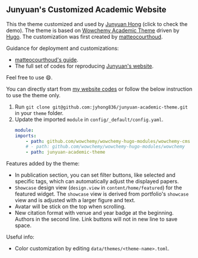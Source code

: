 ## Junyuan's Customized Academic Website

This the theme customized and used by [Junyuan Hong](https://jyhong.gitlab.io) (click to check the demo).
The theme is based on [Wowchemy Academic Theme](https://github.com/wowchemy/starter-hugo-academic) driven by [Hugo](https://gohugo.io/). The customization was first created by [matteocourthoud](https://matteocourthoud.github.io/).

Guidance for deployment and customizations:
* [matteocourthoud's guide](https://matteocourthoud.github.io/post/website/).
* The full set of codes for reproducing [Junyuan's website](https://github.com/jyhong836/jyhong.gitlab.io).

Feel free to use :smile:.

You can directly start from [my website codes](https://github.com/jyhong836/jyhong.gitlab.io) or follow the below instruction to use the theme only.
1. Run `git clone git@github.com:jyhong836/junyuan-academic-theme.git` in your `theme` folder.
2. Update the imported `module` in `config/_default/config.yaml`.
    ```yaml
    module:
    imports:
        - path: github.com/wowchemy/wowchemy-hugo-modules/wowchemy-cms
        # - path: github.com/wowchemy/wowchemy-hugo-modules/wowchemy
        - path: junyuan-academic-theme
    ```

Features added by the theme:
* In publication section, you can set filter buttons, like selected and specific tags, which can automatically adjust the displayed papers.
* `Showcase` design view (`design.view` in `content/home/featured`) for the featured widget. The `showcase` view is derived from portfolio's `showcase` view and is adjusted with a larger figure and text.
* Avatar will be stick on the top when scrolling.
* New citation format with venue and year badge at the beginning. Authors in the second line. Link buttons will not in new line to save space.

Useful info:
* Color customization by editing `data/themes/<theme-name>.toml`.
